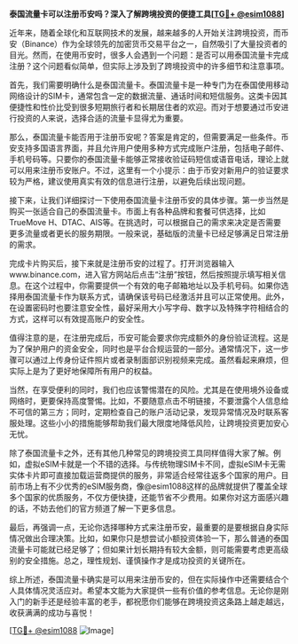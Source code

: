 **泰国流量卡可以注册币安吗？深入了解跨境投资的便捷工具[[TG💪+ @esim1088](https://t.me/s/esim1088)]**

近年来，随着全球化和互联网技术的发展，越来越多的人开始关注跨境投资，而币安（Binance）作为全球领先的加密货币交易平台之一，自然吸引了大量投资者的目光。然而，在使用币安时，很多人会遇到一个问题：是否可以用泰国流量卡完成注册？这个问题看似简单，但实际上涉及到了跨境投资中的许多细节和注意事项。

首先，我们需要明确什么是泰国流量卡。泰国流量卡是一种专门为在泰国使用移动网络设计的SIM卡，通常包含一定的数据流量、通话时间和短信服务。这类卡因其便捷性和性价比受到很多短期旅行者和长期居住者的欢迎。而对于想要通过币安进行投资的人来说，选择合适的流量卡显得尤为重要。

那么，泰国流量卡能否用于注册币安呢？答案是肯定的，但需要满足一些条件。币安支持多国语言界面，并且允许用户使用多种方式完成账户注册，包括电子邮件、手机号码等。只要你的泰国流量卡能够正常接收验证码短信或语音电话，理论上就可以用来注册币安账户。不过，这里有一个小提示：由于币安对新用户的验证要求较为严格，建议使用真实有效的信息进行注册，以避免后续出现问题。

接下来，让我们详细探讨一下使用泰国流量卡注册币安的具体步骤。第一步当然是购买一张适合自己的泰国流量卡。市面上有各种品牌和套餐可供选择，比如TrueMove H、DTAC、AIS等。在挑选时，可以根据自己的需求来决定是否需要更多流量或者更长的服务期限。一般来说，基础版的流量卡已经足够满足日常注册的需求。

完成卡片购买后，接下来就是注册币安的过程了。打开浏览器输入www.binance.com，进入官方网站后点击“注册”按钮，然后按照提示填写相关信息。在这个过程中，你需要提供一个有效的电子邮箱地址以及手机号码。如果你选择用泰国流量卡作为联系方式，请确保该号码已经激活并且可以正常使用。此外，在设置密码时也要注意安全性，最好采用大小写字母、数字以及特殊字符相结合的方式，这样可以有效提高账户的安全性。

值得注意的是，在注册完成后，币安可能会要求你完成额外的身份验证流程。这是为了保护用户的资金安全，同时也是平台合规运营的一部分。通常情况下，这一步骤可以通过上传身份证件照片或者录制面部识别视频来完成。虽然看起来麻烦，但实际上是为了更好地保障所有用户的权益。

当然，在享受便利的同时，我们也应该警惕潜在的风险。尤其是在使用境外设备或网络时，更要保持高度警惕。比如，不要随意点击不明链接，不要泄露个人信息给不可信的第三方；同时，定期检查自己的账户活动记录，发现异常情况及时联系客服处理。这些小小的措施能够帮助我们最大限度地降低风险，让跨境投资更加安心无忧。

除了泰国流量卡之外，还有其他几种常见的跨境投资工具同样值得大家了解。例如，虚拟eSIM卡就是一个不错的选择。与传统物理SIM卡不同，虚拟eSIM卡无需实体卡片即可直接加载运营商提供的服务，非常适合经常往返多个国家的用户。目前市场上有不少优秀的eSIM服务商，像@esim1088这样的品牌就提供了覆盖全球多个国家的优质服务，不仅方便快捷，还能节省不少费用。如果你对这方面感兴趣的话，不妨去他们的官方频道了解一下更多信息。

最后，再强调一点，无论你选择哪种方式来注册币安，最重要的是要根据自身实际情况做出合理决策。比如，如果你只是想尝试小额投资体验一下，那么普通的泰国流量卡可能就已经足够了；但如果计划长期持有较大金额，则可能需要考虑更高级别的安全措施。总之，理性规划、谨慎操作才是成功投资的关键所在。

综上所述，泰国流量卡确实是可以用来注册币安的，但在实际操作中还需要结合个人具体情况灵活应对。希望本文能为大家提供一些有价值的参考信息。无论你是刚入门的新手还是经验丰富的老手，都祝愿你们能够在跨境投资这条路上越走越远，收获满满的成功与喜悦！

[[TG💪+ @esim1088](https://t.me/s/esim1088) ![Image](https://i.postimg.cc/4NQfJmqS/Snipaste-2025-05-13-00-14-12.png)]